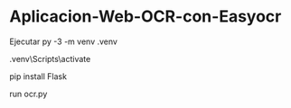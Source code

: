 # Aplicacion-Web-OCR-con-Easyocr

Ejecutar
py -3 -m venv .venv

.venv\Scripts\activate

pip install Flask

run ocr.py
